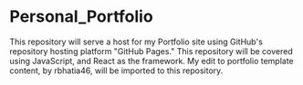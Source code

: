 # Personal_Portfolio
This repository will serve a host for my Portfolio site using GitHub's repository hosting platform "GitHub Pages." This repository will be covered using JavaScript, and React as the framework. My edit to portfolio template content, by rbhatia46, will be imported to this repository.
